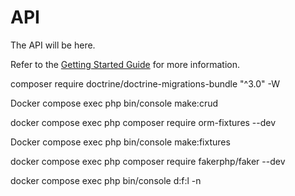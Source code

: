 # API

The API will be here.

Refer to the [Getting Started Guide](https://api-platform.com/docs/distribution) for more information.


composer require doctrine/doctrine-migrations-bundle "^3.0" -W

Docker compose exec php bin/console make:crud

docker compose exec php composer require orm-fixtures --dev   

Docker compose exec php bin/console make:fixtures

docker compose exec php  composer require fakerphp/faker --dev

docker compose exec php bin/console d:f:l -n

